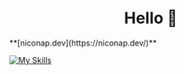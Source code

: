 <h1 align="center">Hello 👋</h1>
**[niconap.dev](https://niconap.dev/)**
 
[![My Skills](https://skillicons.dev/icons?i=git,html,js,pug,nodejs,css,react,vscode,c,sass,php,linux,python)](https://skillicons.dev)
